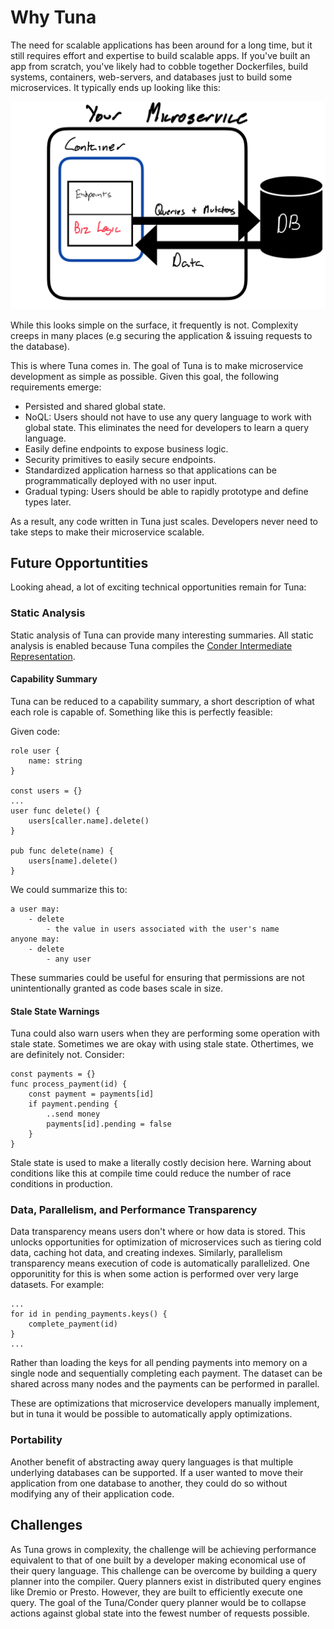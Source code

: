 # Why Tuna

The need for scalable applications has been around for a long time, but it still requires effort and expertise to build scalable apps. 
If you've built an app from scratch, you've likely had to cobble together Dockerfiles, build systems, containers, web-servers, and databases just to build some microservices. It typically ends up looking like this:

![prototypical microservice](imgs/prototypical_microservice.png)

While this looks simple on the surface, it frequently is not. Complexity creeps in many places (e.g securing the application & issuing requests to the database). 

This is where Tuna comes in. The goal of Tuna is to make microservice development as simple as possible. Given this goal, the following requirements emerge:
- Persisted and shared global state.
- NoQL: Users should not have to use any query language to work with global state. This eliminates the need for developers to learn a query language.
- Easily define endpoints to expose business logic.
- Security primitives to easily secure endpoints.
- Standardized application harness so that applications can be programmatically deployed with no user input.
- Gradual typing: Users should be able to rapidly prototype and define types later.

As a result, any code written in Tuna just scales. Developers never need to take steps to make their microservice scalable.

## Future Opportuntities
Looking ahead, a lot of exciting technical opportunities remain for Tuna:

### Static Analysis
Static analysis of Tuna can provide many interesting summaries. All static analysis is enabled because Tuna compiles the [Conder Intermediate Representation](https://github.com/Conder-Systems/conder).
#### Capability Summary
Tuna can be reduced to a capability summary, a short description of what each role is capable of. Something like this is perfectly feasible:

Given code:

```
role user {
    name: string
}

const users = {}
...
user func delete() {
    users[caller.name].delete()
}

pub func delete(name) {
    users[name].delete()
}

```
We could summarize this to: 
```
a user may: 
    - delete
        - the value in users associated with the user's name
anyone may:
    - delete
        - any user
```

These summaries could be useful for ensuring that permissions are not unintentionally granted as code bases scale in size.

#### Stale State Warnings

Tuna could also warn users when they are performing some operation with stale state. Sometimes we are okay with using stale state. 
Othertimes, we are definitely not. Consider:

```
const payments = {}
func process_payment(id) {
    const payment = payments[id]
    if payment.pending {
        ..send money
        payments[id].pending = false
    }
}
```
Stale state is used to make a literally costly decision here. Warning about conditions like this at compile time could reduce the number of race conditions in production.

### Data, Parallelism, and Performance Transparency
Data transparency means users don't where or how data is stored. This unlocks opportunities for optimization of microservices such as tiering cold data, caching hot data, and creating indexes.
Similarly, parallelism transparency means execution of code is automatically parallelized. One opporunitity for this is when some action is performed over very large datasets. For example:

```
...
for id in pending_payments.keys() {
    complete_payment(id)
}
...
```
Rather than loading the keys for all pending payments into memory on a single node and sequentially completing each payment. The dataset can be shared across many nodes and the payments can be performed in parallel.

These are optimizations that microservice developers manually implement, but in tuna it would be possible to automatically apply optimizations.

### Portability
Another benefit of abstracting away query languages is that multiple underlying databases can be supported. If a user wanted to move their application from one database to another, they could do so without modifying any of their application code.


## Challenges

As Tuna grows in complexity, the challenge will be achieving performance equivalent to that of one built by a developer making economical use of their query language. This challenge can be overcome by building a query planner into the compiler. Query planners exist in distributed query engines like Dremio or Presto. However, they are built to efficiently execute one query. The goal of the Tuna/Conder query planner would be to collapse actions against global state into the fewest number of requests possible. 

